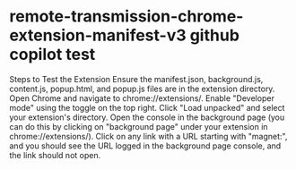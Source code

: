 # remote-transmission-chrome-extension-manifest-v3   github copilot test

Steps to Test the Extension
Ensure the manifest.json, background.js, content.js, popup.html, and popup.js files are in the extension directory.
Open Chrome and navigate to chrome://extensions/.
Enable "Developer mode" using the toggle on the top right.
Click "Load unpacked" and select your extension's directory.
Open the console in the background page (you can do this by clicking on "background page" under your extension in chrome://extensions/).
Click on any link with a URL starting with "magnet:", and you should see the URL logged in the background page console, and the link should not open.